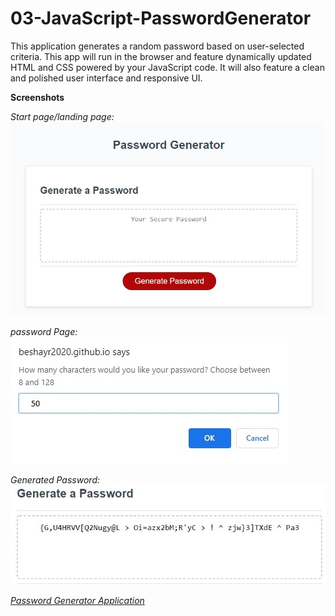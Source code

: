 
# 03-JavaScript-PasswordGenerator
This application generates a random password based on user-selected criteria. 
This app will run in the browser and feature dynamically updated HTML and CSS powered by your JavaScript code. 
It will also feature a clean and polished user interface and responsive UI.

<b>Screenshots</b>

<i>Start page/landing page: </i>
<img src="Assets/images/LandingPage.jpg" alt="Landing Page">

<i>password Page: </i>
<img src="Assets/images/passwordPage.jpg" alt="password Page">

<i>Generated Password: </i>
<img src="Assets/images/GeneratedPassword.jpg" alt="Generated Password">


<i> 
<a href="https://beshayr2020.github.io/03-JavaScript-PasswordGenerator/Develop/">Password Generator Application</a>
</i>